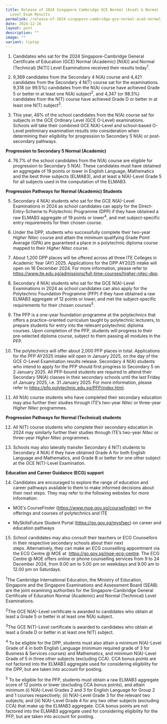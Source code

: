 ```yaml
---
title: Release of 2024 Singapore Cambridge GCE Normal (Acad) & Normal (Tech)
  Level Exam Results
permalink: /release-of-2024-singapore-cambridge-gce-normal-acad-normal-tech-level-exam-results/
date: 2024-12-16
layout: post
description: ""
image: ""
variant: tiptap
---
```

<ol data-tight="true" class="tight">
<li>
<p>Candidates who sat for the 2024 Singapore-Cambridge General Certificate
of Education (GCE) Normal (Academic) [N(A)] and Normal (Technical) [N(T)]
Level Examinations received their results today<sup>1</sup>.</p>
<p></p>
</li>
<li>
<p>9,369 candidates from the Secondary 4 N(A) course and 4,421 candidates
from the Secondary 4 N(T) course sat for the examinations. 9,318 (or 99.5%)
candidates from the N(A) course have achieved Grade 5 or better in at least
one N(A) subject<sup>2</sup>, and 4,347 (or 98.3%) candidates from the
N(T) course have achieved Grade D or better in at least one N(T) subject<sup>3</sup>.</p>
<p></p>
</li>
<li>
<p>This year,<strong> </strong>48% of the school candidates from the N(A)
course sat for subjects in the GCE Ordinary Level (GCE O-Level) examinations.
Schools will take their combined GCE N(A)-Level and school-based O-Level
preliminary examination results into consideration when determining their
eligibility for progression to Secondary 5 N(A) or post-secondary pathways.&nbsp;</p>
</li>
</ol>
<p><strong>Progression to Secondary 5 Normal (Academic)</strong>
</p>
<ol start="4" data-tight="true" class="tight">
<li>
<p>76.7% of the school candidates from the N(A) course are eligible for progression
to Secondary 5 N(A). These candidates must have obtained an aggregate of
19 points or lower in English Language, Mathematics and the best three
subjects (ELMAB3), and at least a N(A)-Level Grade 5 for all subjects used
in the computation of the ELMAB3.&nbsp;&nbsp;</p>
</li>
</ol>
<p><strong>Progression Pathways for Normal (Academic) Students</strong>
</p>
<ol start="5" data-tight="true" class="tight">
<li>
<p>Secondary 4 N(A) students who sat for the GCE N(A)-Level Examinations
in 2024 as school candidates can apply for the Direct-Entry-Scheme to Polytechnic
Programme (DPP) if they have obtained a raw ELMAB3 aggregate of 19 points
or lower<sup>4</sup>, and met subject-specific entry requirements for their
chosen course.&nbsp;</p>
<p></p>
</li>
<li>
<p>Under the DPP, students who successfully complete their two-year <em>Higher Nitec </em>course
and attain the minimum qualifying Grade Point Average (GPA) are guaranteed
a place in a polytechnic diploma course mapped to their <em>Higher Nitec </em>course.</p>
<p></p>
</li>
<li>
<p>About 1,200 DPP places will be offered across all three ITE Colleges in
Academic Year (AY) 2025. Applications for the DPP AY2025 intake will open
on 16 December 2024. For more information, please refer to <a href="https://www.ite.edu.sg/admissions/full-time-courses/higher-nitec-dpp" rel="noopener nofollow" target="_blank">https://www.ite.edu.sg/admissions/full-time-courses/higher-nitec-dpp</a>.</p>
<p></p>
</li>
<li>
<p>Secondary 4 N(A) students who sat for the GCE N(A)-Level Examinations
in 2024 as school candidates can also apply for the Polytechnic Foundation
Programme (PFP) if they have obtained a raw ELMAB3 aggregate of 12 points
or lower, and met the subject-specific requirements for their chosen courses<sup>5</sup>.</p>
<p></p>
</li>
<li>
<p>The PFP is a one-year foundation programme at the polytechnics that offers
a practice-oriented curriculum taught by polytechnic lecturers, to prepare
students for entry into the relevant polytechnic diploma courses. Upon
completion of the PFP, students will progress to their pre-selected diploma
course, subject to them passing all modules in the PFP.</p>
<p></p>
</li>
<li>
<p>The polytechnics will offer about 2,000 PFP places in total. Applications
for the PFP AY2025 intake will open in January 2025, on the day of the
GCE O-Level Examination results release. Secondary 4 N(A) students who
intend to apply for the PFP should first progress to Secondary 5 on 2 January
2025. All PFP-bound students are required to attend their Secondary 5N(A)
classes in their secondary schools until the last Friday of January 2025,
i.e. 31 January 2025. For more information, please refer to <a href="https://pfp.polytechnic.edu.sg/PFP/index.html" rel="noopener nofollow" target="_blank">https://pfp.polytechnic.edu.sg/PFP/index.html</a>.</p>
<p></p>
</li>
<li>
<p>All N(A) course students who have completed their secondary education
may also further their studies through ITE’s two-year <em>Nitec</em> or three-year <em>Higher Nitec</em> programmes.</p>
</li>
</ol>
<p><strong>Progression Pathways for Normal (Technical) students</strong>
</p>
<ol start="12" data-tight="true" class="tight">
<li>
<p>All N(T) course students who complete their secondary education in 2024
may similarly further their studies through ITE’s two-year <em>Nitec</em> or
three-year <em>Higher Nitec</em> programmes.</p>
<p></p>
</li>
<li>
<p>Schools may also laterally transfer Secondary 4 N(T) students to Secondary
4 N(A) if they have obtained Grade A for both English Language and Mathematics,
and Grade B or better for one other subject at the GCE N(T)-Level Examination.</p>
</li>
</ol>
<p><strong>Education and Career Guidance (ECG) support</strong>
</p>
<ol start="14" data-tight="true" class="tight">
<li>
<p>Candidates are encouraged to explore the range of education and career
pathways available to them to make informed decisions about their next
steps. They may refer to the following websites for more information:</p>
</li>
</ol>
<ul data-tight="true" class="tight">
<li>
<p>MOE’s CourseFinder (<a href="https://www.moe.gov.sg/coursefinder" rel="noopener nofollow" target="_blank">https://www.moe.gov.sg/coursefinder</a>)
on the offerings and courses of polytechnics and ITE</p>
</li>
<li>
<p>MySkillsFuture Student Portal (<a href="https://go.gov.sg/mysfsec" rel="noopener nofollow" target="_blank">https://go.gov.sg/mysfsec</a>) on career
and education pathways</p>
</li>
</ul>
<ol start="15" data-tight="true" class="tight">
<li>
<p>School candidates may also consult their teachers or ECG Counsellors in
their respective secondary schools about their next steps.&nbsp;Alternatively,
they can make an ECG counselling appointment via the ECG Centre @ MOE at&nbsp;
<a href="https://go.gov.sg/moe-ecg-centre" rel="noopener nofollow" target="_blank">https://go.gov.sg/moe-ecg-centre</a>. The ECG Centre @ MOE offers online
or phone counselling services from 9 to 24 December 2024, from 9.00 am
to 5.00 pm on weekdays and 9.00 am to 12.00 pm on Saturdays.</p>
<p></p>
</li>
</ol>
<p><sup>1</sup>The Cambridge International Education, the Ministry of Education,
Singapore and the Singapore Examinations and Assessment Board (SEAB) are
the joint examining authorities for the Singapore-Cambridge General Certificate
of Education Normal (Academic) and Normal (Technical) Level Examinations.</p>
<p><sup>2</sup>The GCE N(A)-Level certificate is awarded to candidates who
obtain at least a Grade 5 or better in at least one N(A) subject.</p>
<p><sup>3</sup>The GCE N(T)-Level certificate is awarded to candidates who
obtain at least a Grade D or better in at least one N(T) subject.</p>
<p><sup>4 </sup>To be eligible for the DPP, students must also attain a minimum
N(A)-Level Grade of 4 in both English Language (minimum required grade
of 3 for Business &amp; Services courses) and Mathematics, and minimum
N(A)-Level Grade of 5 in three other subjects (excluding CCA). CCA bonus
points are not factored into the ELMAB3 aggregate used for considering
eligibility for the DPP, but are taken into account for posting.</p>
<p><sup>5</sup> To be eligible for the PFP, students must obtain a raw ELMAB3
aggregate score of 12 points or lower (excluding CCA bonus points), and
attain minimum (i) N(A)-Level Grades 2 and 3 for English Language for Group
2 and 1 courses respectively; (ii) N(A)-Level Grade 3 for the relevant
two subjects; and (iii) N(A)-Level Grade 4 for any two other subjects (excluding
CCA) that make up the ELMAB3 aggregate. CCA bonus points are not factored
into the ELMAB3 aggregate used for considering eligibility for the PFP,
but are taken into account for posting.</p>